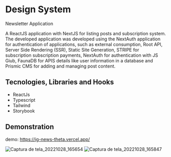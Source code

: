 # Design System
Newsletter Application

A ReactJS application with NextJS for listing posts and subscription system.  The developed application was developed using the NextAuth application for authentication of applications, such as external consumption, Root API, Server Side Rendering (SSR), Static Site Generation, STRIPE for subscription subscription payments, NextAuth for authentication with JS Giub, FaunaDB for APIS details like user information in a database and Prismic CMS for adding and managing post content.

## Tecnologies, Libraries and Hooks

- ReactJs 
- Typescript 
- Tailwind 
- Storybook 

## Demonstration

demo: https://ig-news-theta.vercel.app/

![Captura de tela_20221028_165654](https://user-images.githubusercontent.com/82839108/199327080-5ce4d4e7-449a-4d9d-aabc-8a8984ab11d7.png)
![Captura de tela_20221028_165847](https://user-images.githubusercontent.com/82839108/199327083-f39a3260-6b47-408a-a557-bfd90a583837.png)
